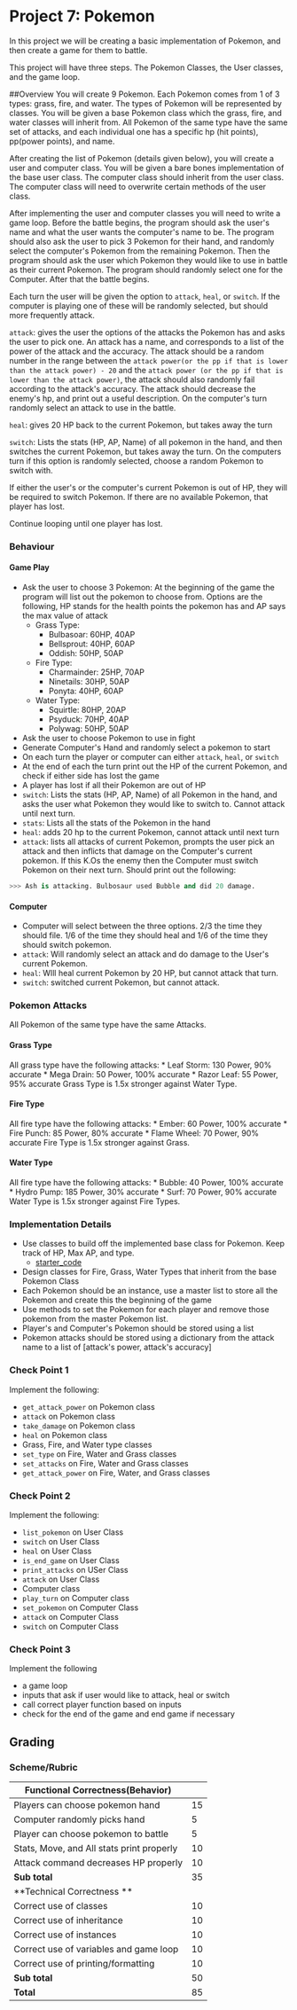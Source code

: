 # Project 7: Pokemon

In this project we will be creating a basic implementation of Pokemon, and then create a game for them to battle.

This project will have three steps. The Pokemon Classes, the User classes, and the game loop.

##Overview
You will create 9 Pokemon. Each Pokemon comes from 1 of 3 types: grass, fire, and water. The types of Pokemon will be represented by classes. You will be given a base Pokemon class which the grass, fire, and water classes will inherit from. All Pokemon of the same type have the same set of attacks, and each individual one has a specific hp (hit points), pp(power points), and name.

After creating the list of Pokemon (details given below), you will create a user and computer class. You will be given a bare bones implementation of the base user class. The computer class should inherit from the user class. The computer class will need to overwrite certain methods of the user class. 

After implementing the user and computer classes you will need to write a game loop. Before the battle begins, the program should ask the user's name and what the user wants the computer's name to be. The program should also ask the user to pick 3 Pokemon for their hand, and randomly select the computer's Pokemon from the remaining Pokemon. Then the program should ask the user which Pokemon they would like to use in battle as their current Pokemon. The program should randomly select one for the Computer. After that the battle begins. 

Each turn the user will be given the option to `attack`, `heal`, or `switch`. If the computer is playing one of these will be randomly selected, but should more frequently attack. 

`attack`: gives the user the options of the attacks the Pokemon has and asks the user to pick one. An attack has a name, and corresponds to a list of the power of the attack and the accuracy. The attack should be a random number in the range between the `attack power(or the pp if that is lower than the attack power) - 20` and the `attack power (or the pp if that is lower than the attack power)`, the attack should also randomly fail according to the attack's accuracy. The attack should decrease the enemy's hp, and print out a useful description. On the computer's turn randomly select an attack to use in the battle. 

`heal`: gives 20 HP back to the current Pokemon, but takes away the turn

`switch`: Lists the stats (HP, AP, Name) of all pokemon in the hand, and then switches the current Pokemon, but takes away the turn. On the computers turn if this option is randomly selected, choose a random Pokemon to switch with. 

If either the user's or the computer's current Pokemon is out of HP, they will be required to switch Pokemon. If there are no available Pokemon, that player has lost. 

Continue looping until one player has lost. 

### Behaviour
#### Game Play
* Ask the user to choose 3 Pokemon: At the beginning of the game the program will list out the pokemon to choose from. Options are the following, HP stands for the health points the pokemon has and AP says the max value of attack 
	* Grass Type: 
		* Bulbasoar: 60HP, 40AP
		* Bellsprout: 40HP, 60AP
		* Oddish: 50HP, 50AP
	* Fire Type: 
		* Charmainder: 25HP, 70AP
		* Ninetails: 30HP, 50AP
		* Ponyta: 40HP, 60AP
	* Water Type:
		* Squirtle: 80HP, 20AP
		* Psyduck: 70HP, 40AP
		* Polywag: 50HP, 50AP
* Ask the user to choose Pokemon to use in fight
* Generate Computer's Hand and randomly select a pokemon to start
* On each turn the player or computer can either `attack`, `heal`, or `switch` 
* At the end of each the turn print out the HP of the current Pokemon, and check if either side has lost the game 
* A player has lost if all their Pokemon are out of HP
* `switch`: Lists the stats (HP, AP, Name) of all Pokemon in the hand, and asks the user what Pokemon they would like to switch to. Cannot attack until next turn.  
* `stats`: Lists all the stats of the Pokemon in the hand
* `heal`: adds 20 hp to the current Pokemon, cannot attack until next turn
* `attack`: lists all attacks of current Pokemon, prompts the user pick an attack and then inflicts that damage on the Computer's current pokemon. If this K.Os the enemy then the Computer must switch Pokemon on their next turn. 
Should print out the following: 

``` python
>>> Ash is attacking. Bulbosaur used Bubble and did 20 damage. 
```

#### Computer 
* Computer will select between the three options. 2/3 the time they should file. 1/6 of the time they should heal and 1/6 of the time they should switch pokemon. 
* `attack`: Will randomly select an attack and do damage to the User's current Pokemon. 
* `heal`: WIll heal current Pokemon by 20 HP, but cannot attack that turn. 
* `switch`: switched current Pokemon, but cannot attack. 

### Pokemon Attacks
All Pokemon of the same type have the same Attacks. 

#### Grass Type 
All grass type have the following attacks: 
	* Leaf Storm: 130 Power, 90% accurate
	* Mega Drain: 50 Power, 100% accurate
	* Razor Leaf: 55 Power, 95% accurate
Grass Type is 1.5x stronger against Water Type.

#### Fire Type 
All fire type have the following attacks: 
	* Ember: 60 Power, 100% accurate
	* Fire Punch: 85 Power, 80% accurate
	* Flame Wheel: 70 Power, 90% accurate 
Fire Type is 1.5x stronger against Grass. 

#### Water Type 
All fire type have the following attacks: 
	* Bubble: 40 Power, 100% accurate
	* Hydro Pump: 185 Power, 30% accurate
	* Surf: 70 Power, 90% accurate 
Water Type is 1.5x stronger against Fire Types. 

### Implementation Details
* Use classes to build off the implemented base class for Pokemon. Keep track of HP, Max AP, and type.
	- [starter_code]
* Design classes for Fire, Grass, Water Types that inherit from the base Pokemon Class
* Each Pokemon should be an instance, use a master list to store all the Pokemon and create this the beginning of the game
* Use methods to set the Pokemon for each player and remove those pokemon from the master Pokemon list. 
* Player's and Computer's Pokemon should be stored using a list
* Pokemon attacks should be stored using a dictionary from the attack name to a list of [attack's power, attack's accuracy]

### Check Point 1
Implement the following: 
* `get_attack_power` on Pokemon class
* `attack` on Pokemon class
* `take_damage` on Pokemon class
* `heal` on Pokemon class
* Grass, Fire, and Water type classes
* `set_type` on Fire, Water and Grass classes
* `set_attacks` on Fire, Water and Grass classes
* `get_attack_power` on Fire, Water, and Grass classes

### Check Point 2
Implement the following: 
* `list_pokemon` on User Class
* `switch` on User Class
* `heal` on User Class
* `is_end_game` on User Class
* `print_attacks` on USer Class
* `attack` on User Class
* Computer class
* `play_turn` on Computer class
* `set_pokemon` on Computer Class
* `attack` on Computer Class
* `switch` on Computer Class

### Check Point 3
Implement the following
* a game loop
* inputs that ask if user would like to attack, heal or switch
* call correct player function based on inputs
* check for the end of the game and end game if necessary

## Grading 
### Scheme/Rubric
| Functional Correctness(Behavior)                                |     |
| --------------------------------------------------------------- |-----|
| Players can choose pokemon hand | 15   |
| Computer randomly picks hand | 5|
| Player can choose pokemon to battle  | 5   |
| Stats, Move, and  All stats print properly           | 10  |
| Attack command decreases HP properly      | 10 |
| **Sub total**                                                   | 35  |
| **Technical Correctness   **                                    |     |
| Correct use of classes                                  | 10  |
| Correct use of inheritance                                  | 10  |
| Correct use of instances                                  | 10  |
| Correct use of variables and game loop |10| 
| Correct use of printing/formatting | 10|  
| **Sub total**                                                   | 50  |
| **Total**                                                       | 85 |

[starter_code]:starter_code.py